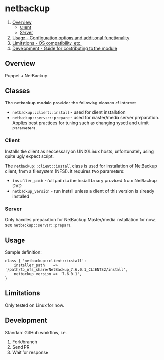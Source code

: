 # netbackup

1. [Overview](#overview)
    * [Client](#client)
    * [Server](#server)
2. [Usage - Configuration options and additional functionality](#usage)
3. [Limitations - OS compatibility, etc.](#limitations)
4. [Development - Guide for contributing to the module](#development)

## Overview

Puppet + NetBackup

## Classes

The netbackup module provides the following classes of interest

- `netbackup::client::install` - used for client installation
- `netbackup::server::prepare` - used for master/media server preparation. Applies best practices for tuning such as changing sysctl and ulimit parameters.

### Client

Installs the client as neccessary on UNIX/Linux hosts, unfortunately using 
quite ugly expect script.

The `netbackup::client::install` class is used for installation of NetBackup 
client, from a filesystem (NFS!). It requires two parameters:

- `installer_path` - full path to the install binary provided from NetBackup DVD
- `netbackup_version` - run install unless a client of this version is already installed

### Server

Only handles preparation for NetBackup Master/media installation for now, see `netbackup::server::prepare`.

## Usage

Sample definition:

    class { 'netbackup::client::install':
        installer_path    => '/path/to_nfs_share/NetBackup_7.6.0.1_CLIENTS2/install',
        netbackup_version => '7.6.0.1',
    }


## Limitations

Only tested on Linux for now.

## Development

Standard GitHub workflow, i.e.

1. Fork/branch
2. Send PR
3. Wait for response